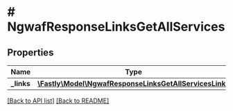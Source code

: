 # # NgwafResponseLinksGetAllServices

## Properties

Name | Type | Description | Notes
------------ | ------------- | ------------- | -------------
**_links** | [**\Fastly\Model\NgwafResponseLinksGetAllServicesLinks**](NgwafResponseLinksGetAllServicesLinks.md) |  | [optional] 


[[Back to API list]](../../README.md#endpoints) [[Back to README]](../../README.md)
